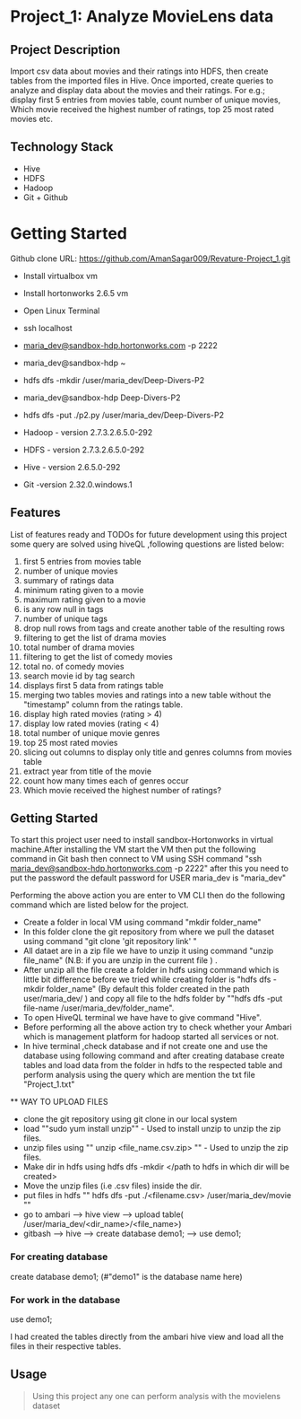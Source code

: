 # Project_1: Analyze MovieLens data
## Project Description
Import csv data about movies and their ratings into HDFS, then create tables from the imported files in Hive. Once imported, create queries to analyze and display data about the movies and their ratings. For e.g.; display first 5 entries from movies table, count number of unique movies, Which movie received the highest number of ratings, top 25 most rated movies etc.

## Technology Stack
* Hive
* HDFS
* Hadoop
* Git + Github

# Getting Started
Github clone URL: https://github.com/AmanSagar009/Revature-Project_1.git

* Install virtualbox vm
* Install hortonworks 2.6.5 vm 
* Open Linux Terminal
* ssh localhost
* maria_dev@sandbox-hdp.hortonworks.com -p 2222
* maria_dev@sandbox-hdp ~
* hdfs dfs -mkdir /user/maria_dev/Deep-Divers-P2
* maria_dev@sandbox-hdp Deep-Divers-P2
* hdfs dfs -put ./p2.py /user/maria_dev/Deep-Divers-P2

* Hadoop - version 2.7.3.2.6.5.0-292
* HDFS - version 2.7.3.2.6.5.0-292
* Hive - version 2.6.5.0-292
* Git -version 2.32.0.windows.1

## Features

List of features ready and TODOs for future development
using this project some query are solved using hiveQL ,following questions are listed below:

 01. first 5 entries from movies table
 02. number of unique movies
 03. summary of ratings data
 04. minimum rating given to a movie
 05. maximum rating given to a movie
 06. is any row null in tags
 07. number of unique tags 
 08. drop null rows from tags and create another table of the resulting rows
 09. filtering to get the list of drama movies
 10. total number of drama movies
 11. filtering to get the list of comedy movies
 12. total no. of comedy movies
 13. search movie id by tag search
 14. displays first 5 data from ratings table
 15. merging two tables movies and ratings into a new table without the "timestamp" column from the ratings table.
 16. display high rated movies (rating > 4)
 17. display low rated movies (rating < 4)
 18. total number of unique movie genres
 19. top 25 most rated movies
 20. slicing out columns to display only title and genres columns from movies table
 21. extract year from title of the movie
 22. count how many times each of genres occur
 23. Which movie received the highest number of ratings?



## Getting Started
   

To start this project user need to install sandbox-Hortonworks in virtual machine.After installing the VM start the VM then put the following command in Git bash then connect to VM using SSH command "ssh maria_dev@sandbox-hdp.hortonworks.com -p 2222" after this you need to put the password the default password for USER maria_dev is "maria_dev"

Performing the above action you are enter to VM CLI then do the following command which are listed below for the project.

* Create a folder in local VM using command "mkdir folder_name"
* In this folder clone the git repository from where we pull the dataset using command "git clone 'git repository link' "
* All dataet are in a zip file we have to unzip it using command "unzip file_name" (N.B: if you are unzip in the current file ) .
* After unzip all the file create a folder in hdfs using command which is little bit difference before we tried while creating folder is "hdfs dfs -mkdir folder_name" (By default this folder created in the path user/maria_dev/ ) and copy all file to the hdfs folder by ""hdfs dfs -put file-name /user/maria_dev/folder_name".
* To open HiveQL terminal we have have to give command "Hive".
* Before performing all the above action try to check whether your Ambari which is management platform for hadoop started all services or not.
* In hive terminal ,check database and if not create one and use the database using following command and after creating database create tables and load data from the folder in hdfs to the respected table and perform analysis using the query which are mention the txt file "Project_1.txt" 

** WAY TO UPLOAD FILES

* clone the git repository using git clone <link> in our local system
* load ""sudo yum install unzip"" - Used to install unzip to unzip the zip files.
* unzip files using "" unzip <file_name.csv.zip> "" - Used to unzip the zip files.
* Make dir in hdfs using hdfs dfs -mkdir </path to hdfs in which dir will be created>
* Move the unzip files (i.e .csv files) inside the dir.
* put files in hdfs "" hdfs dfs -put ./<filename.csv> /user/maria_dev/movie ""
* go to ambari --> hive view --> upload table( /user/maria_dev/<dir_name>/<file_name>)
* gitbash --> hive --> create database demo1; --> use demo1; 

### For creating database  
create database demo1;
(#"demo1" is the database name here)

### For work in the database
use demo1;

I had created the tables directly from the ambari hive view and load all the files in their respective tables.

## Usage

>Using this project any one can perform analysis with the movielens dataset


